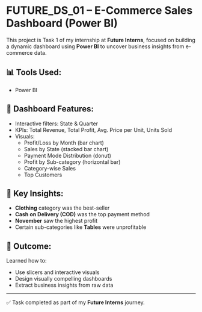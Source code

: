 # FUTURE_DS_01 – E-Commerce Sales Dashboard (Power BI)

This project is Task 1 of my internship at **Future Interns**, focused on building a dynamic dashboard using **Power BI** to uncover business insights from e-commerce data.

## 📊 Tools Used:
- Power BI 

## 📌 Dashboard Features:
- Interactive filters: State & Quarter
- KPIs: Total Revenue, Total Profit, Avg. Price per Unit, Units Sold
- Visuals:
  - Profit/Loss by Month (bar chart)
  - Sales by State (stacked bar chart)
  - Payment Mode Distribution (donut)
  - Profit by Sub-category (horizontal bar)
  - Category-wise Sales
  - Top Customers

## 🧠 Key Insights:
- **Clothing** category was the best-seller
- **Cash on Delivery (COD)** was the top payment method
- **November** saw the highest profit
- Certain sub-categories like **Tables** were unprofitable

## 🏁 Outcome:
Learned how to:
- Use slicers and interactive visuals
- Design visually compelling dashboards
- Extract business insights from raw data

---
✅ Task completed as part of my **Future Interns** journey.
